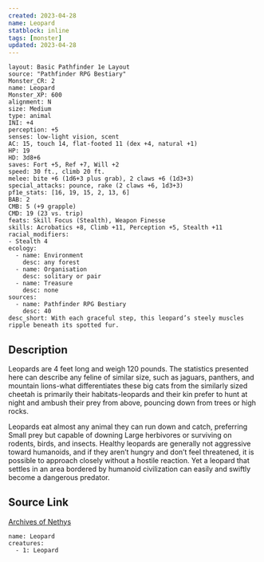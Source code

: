 ```yaml
---
created: 2023-04-28
name: Leopard
statblock: inline
tags: [monster]
updated: 2023-04-28
---
```

```statblock
layout: Basic Pathfinder 1e Layout
source: "Pathfinder RPG Bestiary"
Monster_CR: 2
name: Leopard
Monster_XP: 600
alignment: N
size: Medium
type: animal
INI: +4
perception: +5
senses: low-light vision, scent
AC: 15, touch 14, flat-footed 11 (dex +4, natural +1)
HP: 19
HD: 3d8+6
saves: Fort +5, Ref +7, Will +2
speed: 30 ft., climb 20 ft.
melee: bite +6 (1d6+3 plus grab), 2 claws +6 (1d3+3)
special_attacks: pounce, rake (2 claws +6, 1d3+3)
pf1e_stats: [16, 19, 15, 2, 13, 6]
BAB: 2
CMB: 5 (+9 grapple)
CMD: 19 (23 vs. trip)
feats: Skill Focus (Stealth), Weapon Finesse
skills: Acrobatics +8, Climb +11, Perception +5, Stealth +11
racial_modifiers:
- Stealth 4
ecology:
  - name: Environment
    desc: any forest
  - name: Organisation
    desc: solitary or pair
  - name: Treasure
    desc: none
sources:
  - name: Pathfinder RPG Bestiary
    desc: 40
desc_short: With each graceful step, this leopard’s steely muscles ripple beneath its spotted fur.
```
## Description
Leopards are 4 feet long and weigh 120 pounds. The statistics presented here can describe any feline of similar size, such as jaguars, panthers, and mountain lions-what differentiates these big cats from the similarly sized cheetah is primarily their habitats-leopards and their kin prefer to hunt at night and ambush their prey from above, pouncing down from trees or high rocks.

Leopards eat almost any animal they can run down and catch, preferring Small prey but capable of downing Large herbivores or surviving on rodents, birds, and insects. Healthy leopards are generally not aggressive toward humanoids, and if they aren’t hungry and don’t feel threatened, it is possible to approach closely without a hostile reaction. Yet a leopard that settles in an area bordered by humanoid civilization can easily and swiftly become a dangerous predator.
## Source Link
[Archives of Nethys](https://aonprd.com/MonsterDisplay.aspx?ItemName=Leopard)
```encounter-table
name: Leopard
creatures:
  - 1: Leopard
```
